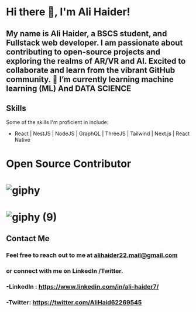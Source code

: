  <!---
# Hey there! 👋  ,
# I'm Ali, a frontend developer and computer science student with a passion for creating intuitive and engaging user experiences.
- 👀 I’m interested in VR (Virtual Reality)
- 🌱 I’m currently learning Three.js and webxr

- 💞️ I’m looking to collaborate on ...
- 📫 How to reach me ...


Ali7040/Ali7040 is a ✨ special ✨ repository because its `README.md` (this file) appears on your GitHub profile.
You can click the Preview link to take a look at your changes.
--->

# Hi there 👋, I'm Ali Haider!

## My name is Ali Haider, a BSCS student, and Fullstack web developer. I am passionate about contributing to open-source projects and exploring the realms of AR/VR and AI. Excited to collaborate and learn from the vibrant GitHub community. 🌱 I’m currently learning machine learning (ML) And DATA SCIENCE

## Skills
Some of the skills I'm proficient in include:
- React | NestJS | NodeJS | GraphQL | ThreeJS | Tailwind | Next.js | React Native

# Open Source Contributor   
# ![giphy](https://github.com/Ali7040/Ali7040/assets/81979505/bc6a77cd-afac-4433-9d0b-9f8db3b2cd17) 


  
 
  # ![giphy (9)](https://github.com/Ali7040/Ali7040/assets/81979505/d975e804-1205-4cee-bfcb-87b2826c7b6c)     
  
## Contact Me
### Feel free to reach out to me at alihaider22.mail@gmail.com
### or connect with me on LinkedIn /Twitter.
### -LinkedIn : https://www.linkedin.com/in/ali-haider7/
### -Twitter: https://twitter.com/AliHaid62269545



